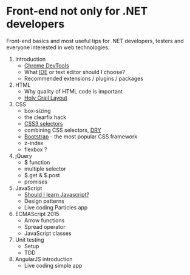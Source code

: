 # Front-end not only for .NET developers
Front-end basics and most useful tips for .NET developers, testers and everyone interested in web technologies.

1. Introduction
   * [Chrome DevTools](https://developer.chrome.com/devtools)
   * What [IDE](https://en.wikipedia.org/wiki/Integrated_development_environment) or text editor should I choose?
   * Recommended extensions / plugins / packages
2. HTML
   * Why quality of HTML code is important
   * [Holy Grail Layout](https://en.wikipedia.org/wiki/Holy_Grail_(web_design))
3. CSS
   * box-sizing
   * the clearfix hack
   * [CSS3 selectors](http://caniuse.com/#feat=css-sel3)
   * combining CSS selectors, [DRY](https://en.wikipedia.org/wiki/Don't_repeat_yourself "Don't repeat yourself")
   * [Bootstrap](http://getbootstrap.com) - the most popular CSS framework
   * z-index
   * flexbox ?
4. jQuery
   * $ function
   * multiple selector
   * $.get & $.post
   * promises
5. JavaScript
   * [Should I learn Javascript?](http://shouldilearnjavascript.com)
   * Design patterns
   * Live coding Particles app
6. ECMAScript 2015
   * Arrow functions
   * Spread operator
   * JavaScript classes
7. Unit testing
   * Setup
   * TDD
8. AngularJS introduction
   * Live coding simple app
